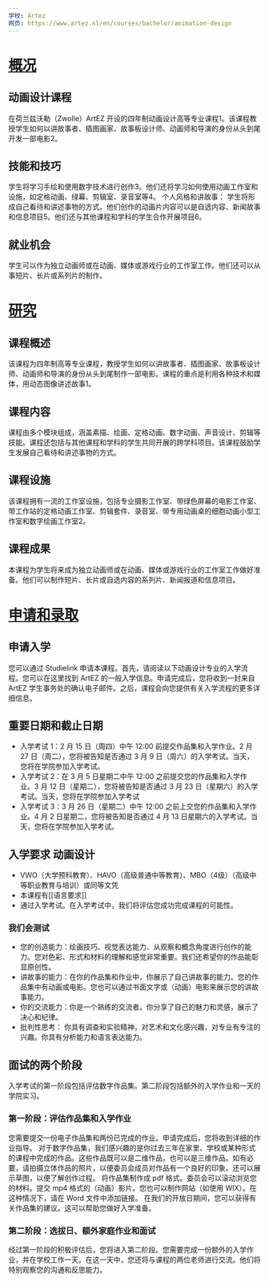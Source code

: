 ```yaml
---
学校: Artez
网页: https://www.artez.nl/en/courses/bachelor/animation-design
---
```

# [概况](https://www.artez.nl/en/courses/bachelor/animation-design)
## 动画设计课程
在荷兰兹沃勒（Zwolle）ArtEZ 开设的四年制动画设计高等专业课程1。该课程教授学生如何以讲故事者、插图画家、故事板设计师、动画师和导演的身份从头到尾开发一部电影2。

## 技能和技巧
学生将学习手绘和使用数字技术进行创作3。他们还将学习如何使用动画工作室和设施，如定格动画、绿幕、剪辑室、录音室等4。
个人风格和讲故事： 学生将形成自己看待和讲述事物的方式。他们创作的动画片内容可以是自选内容、新闻故事和信息项目5。他们还与其他课程和学科的学生合作开展项目6。

## 就业机会
学生可以作为独立动画师或在动画、媒体或游戏行业的工作室工作。他们还可以从事短片、长片或系列片的制作。

# [研究](https://www.artez.nl/en/courses/bachelor/animation-design/study)

## 课程概述
该课程为四年制高等专业课程，教授学生如何以讲故事者、插图画家、故事板设计师、动画师和导演的身份从头到尾制作一部电影。课程的重点是利用各种技术和媒体，用动态图像讲述故事1。
## 课程内容
课程由多个模块组成，涵盖素描、绘画、定格动画、数字动画、声音设计、剪辑等技能。课程还包括与其他课程和学科的学生共同开展的跨学科项目。该课程鼓励学生发展自己看待和讲述事物的方式。
## 课程设施
该课程拥有一流的工作室设施，包括专业摄影工作室、带绿色屏幕的电影工作室、带工作站的定格动画工作室、剪辑套件、录音室、带专用动画桌的细胞动画小型工作室和数字绘画工作室2。
## 课程成果
本课程为学生将来成为独立动画师或在动画、媒体或游戏行业的工作室工作做好准备。他们可以制作短片、长片或自选内容的系列片、新闻报道和信息项目。

# [申请和录取](https://www.artez.nl/en/courses/bachelor/animation-design/admission)

## 申请入学
您可以通过 Studielink 申请本课程。首先，请阅读以下动画设计专业的入学流程。您可以在这里找到 ArtEZ 的一般入学信息。申请完成后，您将收到一封来自 ArtEZ 学生事务处的确认电子邮件。之后，课程会向您提供有关入学流程的更多详细信息。

## 重要日期和截止日期
- 入学考试 1：2 月 15 日（周四）中午 12:00 前提交作品集和入学作业。2 月 27 日（周二），您将被告知是否通过 3 月 9 日（周六）的入学考试。当天，您将在学院参加入学考试。
- 入学考试 2：在 3 月 5 日星期二中午 12:00 之前提交您的作品集和入学作业。3 月 12 日（星期二），您将被告知是否通过 3 月 23 日（星期六）的入学考试。当天，您将在学院参加入学考试
- 入学考试 3：3 月 26 日（星期二）中午 12:00 之前上交您的作品集和入学作业。4 月 2 日星期二，您将被告知是否通过 4 月 13 日星期六的入学考试。当天，您将在学院参加入学考试。

## 入学要求 动画设计
- VWO（大学预科教育）、HAVO（高级普通中等教育）、MBO（4级）（高级中等职业教育与培训）或同等文凭 
- 本课程有[[语言要求]]
- 通过入学考试。在入学考试中，我们将评估您成功完成课程的可能性。
 
### 我们会测试 
- 您的创造能力：绘画技巧、视觉表达能力、从观察和概念角度进行创作的能力。您对色彩、形式和材料的理解和感觉非常重要。我们还希望你的作品能彰显原创性。 
- 讲故事的能力：在你的作品集和作业中，你展示了自己讲故事的能力。您的作品集中有动画或电影。您也可以通过书面文字或（动画）电影来展示您的讲故事能力。
- 你的交流能力：你是一个熟练的交流者。你分享了自己的魅力和灵感，展示了决心和纪律。
- 批判性思考： 你具有调查和实验精神，对艺术和文化感兴趣，对专业有专注的兴趣。你具有分析能力和语言表达能力。

## 面试的两个阶段 
入学考试的第一阶段包括评估数字作品集。第二阶段包括额外的入学作业和一天的学院实习。

### 第一阶段：评估作品集和入学作业 
您需要提交一份电子作品集和两份已完成的作业。申请完成后，您将收到详细的作业指导。
对于数字作品集，我们感兴趣的是你过去三年在家里、学校或某种形式的课程中完成的作品。这些作品既可以是二维作品，也可以是三维作品。如有必要，请拍摄立体作品的照片，以便委员会成员对作品有一个良好的印象。还可以展示草图，以便了解创作过程。
将作品集制作成 pdf 格式。委员会可以滚动浏览您的材料。提交 mp4 格式的（动画）影片。您也可以制作网站（如使用 WIX）。在这种情况下，请在 Word 文件中添加链接。 
在我们的开放日期间，您可以获得有关作品集的建议。这可以帮助您做好入学准备。

### 第二阶段：选拔日、额外家庭作业和面试 
经过第一阶段的积极评估后，您将进入第二阶段。您需要完成一份额外的入学作业，并在学校工作一天。在这一天中，您还将与课程的两位老师进行交流。他们将特别观察您的沟通和反思能力。